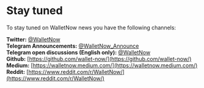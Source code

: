 # Stay tuned

To stay tuned on WalletNow news you have the following channels:

**Twitter:** [@WalletNow](https://twitter.com/WalletNow)  
**Telegram Announcements:** [@WalletNow\_Announce](https://t.me/WalletNow_Announce)  
**Telegram open discussions \(English only\):** [@WalletNow](https://t.me/WalletNow)  
**Github:** [https://github.com/wallet-now/](https://github.com/wallet-now/)  
**Medium:** [https://walletnow.medium.com/](https://walletnow.medium.com/)  
**Reddit:** [https://www.reddit.com/r/WalletNow/](https://www.reddit.com/r/WalletNow/)

